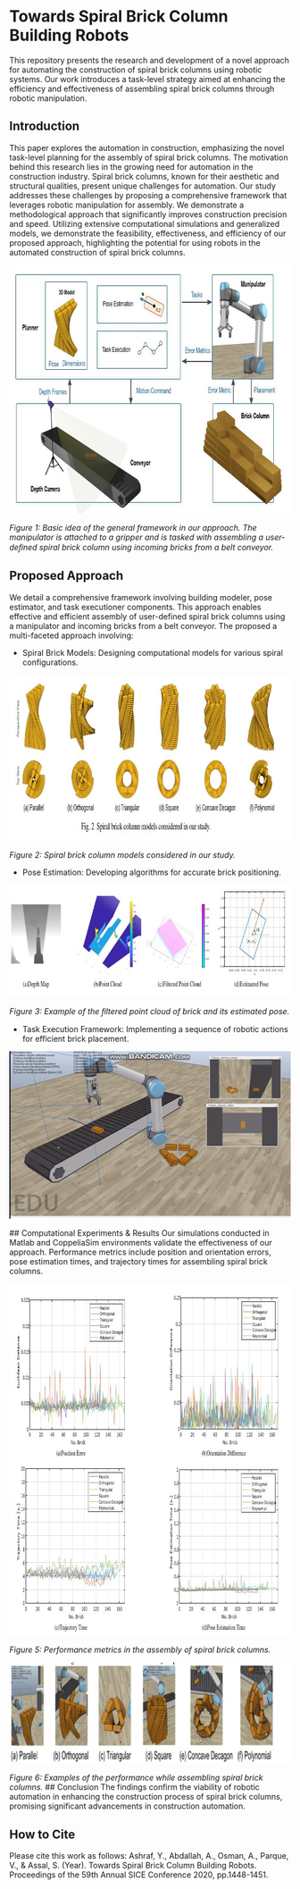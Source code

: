 # Towards Spiral Brick Column Building Robots
This repository presents the research and development of a novel approach for automating the construction of spiral brick columns using robotic systems. Our work introduces a task-level strategy aimed at enhancing the efficiency and effectiveness of assembling spiral brick columns through robotic manipulation.



## Introduction
This paper explores the automation in construction,  emphasizing the novel task-level planning for the assembly of spiral brick columns. The motivation behind this research lies in the growing need for automation in the construction industry. Spiral brick columns, known for their aesthetic and structural qualities, present unique challenges for automation. Our study addresses these challenges by proposing a comprehensive framework that leverages robotic manipulation for assembly. We demonstrate a methodological approach that significantly improves construction precision and speed. Utilizing extensive computational simulations and generalized models, we demonstrate the feasibility, effectiveness, and efficiency of our proposed approach, highlighting the potential for using robots in the automated construction of spiral brick columns.

<p align="center">
<img src="Figures/framework.JPG" width="722" height="445" />
</p>
  <em>Figure 1:  Basic idea of the general framework in our approach. The manipulator is attached to a gripper and is tasked with assembling a user-deﬁned spiral brick column using incoming bricks from a belt conveyor.</em>
<!-- <p align="center">
</p> -->

## Proposed Approach

We detail a comprehensive framework involving building modeler, pose estimator, and task executioner components. This approach enables effective and efficient assembly of user-defined spiral brick columns using a manipulator and incoming bricks from a belt conveyor. The proposed a multi-faceted approach involving:

* Spiral Brick Models: Designing computational models for various spiral configurations.
<p align="center">
<img src="Figures/Models.JPG" width="857" height="297" />
</p>
  <em>Figure 2: Spiral brick column models considered in our study. </em>
<!-- <p align="center">
</p> -->

* Pose Estimation: Developing algorithms for accurate brick positioning.
<p align="center">
<img src="Figures/pose.JPG" width="802" height="200" />
</p>
  <em>Figure 3:  Example of the ﬁltered point cloud of brick and its estimated pose. </em>
<!-- <p align="center">
</p> -->

* Task Execution Framework: Implementing a sequence of robotic actions for efficient brick placement.
<p align="center">
<img src="Figures/Task_execute.gif" />
</p>
## Computational Experiments & Results
Our simulations conducted in Matlab and CoppeliaSim environments validate the effectiveness of our approach. Performance metrics include position and orientation errors, pose estimation times, and trajectory times for assembling spiral brick columns.
<p align="center">
<img src="Figures/results.JPG" width="866" height="630" />
</p>
  <em>Figure 5:  Performance metrics in the assembly of spiral brick columns. </em>
<!-- <p align="center">
</p> -->

<p align="center">
<img src="Figures/simulation.JPG" width="848" height="181" />
</p>
  <em>Figure 6:  Examples of the performance while assembling spiral brick columns. </em>
<!-- <p align="center">
</p> -->
## Conclusion
The findings confirm the viability of robotic automation in enhancing the construction process of spiral brick columns, promising significant advancements in construction automation.

## How to Cite
Please cite this work as follows:
Ashraf, Y., Abdallah, A., Osman, A., Parque, V., & Assal, S. (Year). Towards Spiral Brick Column Building Robots. Proceedings of the 59th Annual SICE Conference 2020, pp.1448-1451. 
